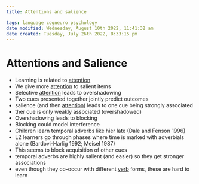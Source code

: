 ```yaml
---
title: Attentions and salience

tags: language cogneuro psychology 
date modified: Wednesday, August 10th 2022, 11:41:32 am
date created: Tuesday, July 26th 2022, 8:33:15 pm
---
```


# Attentions and Salience
- Learning is related to [attention](Attention.md)
- We give more [attention](Attention.md) to salient items
- Selective [attention](Attention.md) leads to overshadowing
- Two cues presented together jointly predict outcomes
- salience (and then [attention](Attention.md)) leads to one cue being strongly associated
- ther cue is only weakly associated (overshadowed)
- Overshadowing leads to blocking
- Blocking could model interference
- Children learn temporal adverbs like hier late (Dale and Fenson 1996)
- L2 learners go through phases where time is marked with adverbials alone (Bardovi-Harlig 1992; Meisel 1987)
- This seems to block acquisition of other cues
- temporal adverbs are highly salient (and easier) so they get stronger associations
- even though they co-occur with different [verb](Verb.md) forms, these are hard to learn

